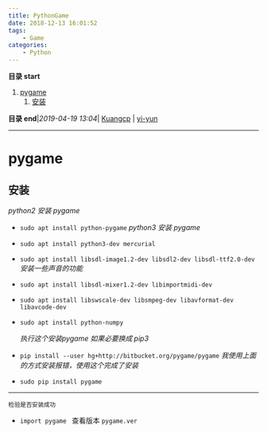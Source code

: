 ```yaml
---
title: PythonGame
date: 2018-12-13 16:01:52
tags: 
    - Game
categories: 
    - Python
---
```


**目录 start**
 
1. [pygame](#pygame)
    1. [安装](#安装)

**目录 end**|_2019-04-19 13:04_| [Kuangcp](https://github.com/Kuangcp/Note) | [yi-yun](https://github.com/yi-yun/Memo)
****************************************
# pygame
## 安装
*python2 安装 pygame*
- `sudo apt install python-pygame`
  *python3 安装 pygame*
- `sudo apt install python3-dev mercurial`
- `sudo apt install libsdl-image1.2-dev libsdl2-dev libsdl-ttf2.0-dev`
  *安装一些声音的功能*
- `sudo apt install libsdl-mixer1.2-dev libimportmidi-dev`
- `sudo apt install libswscale-dev libsmpeg-dev libavformat-dev libavcode-dev`
- `sudo apt install python-numpy`

  *执行这个安装pygame 如果必要换成 pip3*
- `pip install --user hg+http://bitbucket.org/pygame/pygame`
  *我使用上面的方式安装报错，使用这个完成了安装*
- `sudo pip install pygame`

*********
`检验是否安装成功`
- `import pygame ` 查看版本 `pygame.ver`

